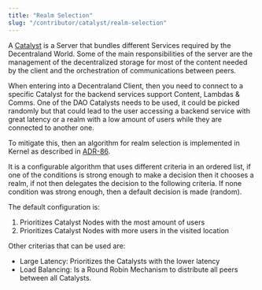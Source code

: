 ```yaml
---
title: "Realm Selection"
slug: "/contributor/catalyst/realm-selection"
---
```


A [Catalyst](https://github.com/decentraland/catalyst) is a Server that bundles different Services required by the Decentraland World. Some of the main responsibilities of the server are the management of the decentralized storage for most of the content needed by the client and the orchestration of communications between peers.

When entering into a Decentraland Client, then you need to connect to a specific Catalyst for the backend services support Content, Lambdas & Comms. One of the DAO Catalysts needs to be used, it could be picked randomly but that could lead to the user accessing a backend service with great latency or a realm with a low amount of users while they are connected to another one.

To mitigate this, then an algorithm for realm selection is implemented in Kernel as described in [ADR-86](https://rfc.decentraland.org/adr/ADR-86).

It is a configurable algorithm that uses different criteria in an ordered list, if one of the conditions is strong enough to make a decision then it chooses a realm, if not then delegates the decision to the following criteria. If none condition was strong enough, then a default decision is made (random).

The default configuration is:
1. Prioritizes Catalyst Nodes with the most amount of users
2. Prioritizes Catalyst Nodes with more users in the visited location


Other criterias that can be used are:
- Large Latency: Prioritizes the Catalysts with the lower latency
- Load Balancing: Is a Round Robin Mechanism to distribute all peers between all Catalysts.


